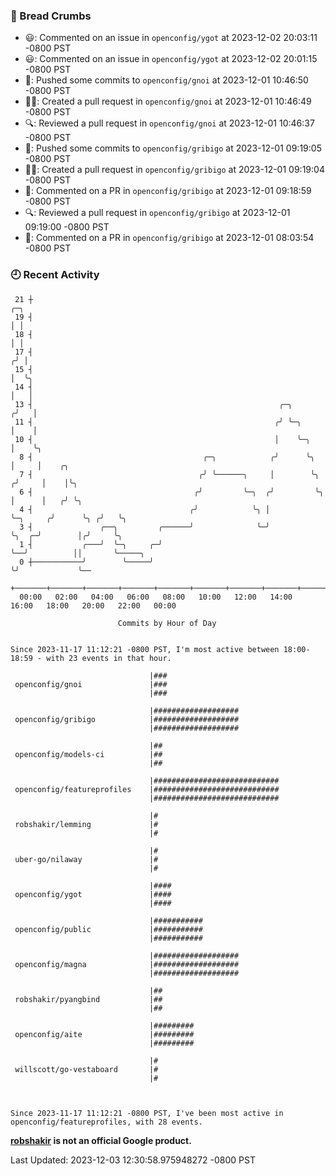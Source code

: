 ### 🍞 Bread Crumbs

 * 😃: Commented on an issue in `openconfig/ygot` at 2023-12-02 20:03:11 -0800 PST
 * 😃: Commented on an issue in `openconfig/ygot` at 2023-12-02 20:01:15 -0800 PST
 * 🚢: Pushed some commits to `openconfig/gnoi` at 2023-12-01 10:46:50 -0800 PST
 * ✍🏼: Created a pull request in `openconfig/gnoi` at 2023-12-01 10:46:49 -0800 PST
 * 🔍: Reviewed a pull request in  `openconfig/gnoi` at 2023-12-01 10:46:37 -0800 PST
 * 🚢: Pushed some commits to `openconfig/gribigo` at 2023-12-01 09:19:05 -0800 PST
 * ✍🏼: Created a pull request in `openconfig/gribigo` at 2023-12-01 09:19:04 -0800 PST
 * 💬: Commented on a PR in  `openconfig/gribigo` at 2023-12-01 09:18:59 -0800 PST
 * 🔍: Reviewed a pull request in  `openconfig/gribigo` at 2023-12-01 09:19:00 -0800 PST
 * 💬: Commented on a PR in  `openconfig/gribigo` at 2023-12-01 08:03:54 -0800 PST

### 🕘 Recent Activity
```
 21 ┼                                                                            ╭─╮
 19 ┤                                                                            │ │
 18 ┤                                                                            │ │
 17 ┤                                                                           ╭╯ │
 15 ┤                                                                           │  ╰╮
 14 ┤                                                                           │   │
 13 ┤                                                       ╭─╮                ╭╯   │
 11 ┤                                                      ╭╯ ╰─╮              │    │
 10 ┤                                                      │    ╰─╮            │    ╰╮
  8 ┤                                      ╭─╮            ╭╯      ╰╮           │     │    ╭╮
  7 ┤                                     ╭╯ ╰──────╮     │        ╰╮         ╭╯     │    │╰╮
  6 ┤                                    ╭╯         ╰─╮  ╭╯         ╰╮        │      │   ╭╯ ╰╮
  4 ┤                                   ╭╯            ╰╮ │           ╰─╮     ╭╯      ╰╮ ╭╯   ╰╮
  3 ┤               ╭──╮         ╭──────╯              ╰─╯             ╰╮  ╭─╯        │╭╯     ╰╮
  1 ┤           ╭───╯  ╰─╮     ╭─╯                                      ╰──╯          ││       ╰─────╮
  0 ┼───────────╯        ╰─────╯                                                      ╰╯             ╰──
    +───────+───────+───────+───────+───────+───────+───────+───────+───────+───────+───────+───────+────
  00:00   02:00   04:00   06:00   08:00   10:00   12:00   14:00   16:00   18:00   20:00   22:00   00:00   

						Commits by Hour of Day


Since 2023-11-17 11:12:21 -0800 PST, I'm most active between 18:00-18:59 - with 23 events in that hour.

```



```
                               |###
 openconfig/gnoi               |###
                               |###

                               |###################
 openconfig/gribigo            |###################
                               |###################

                               |##
 openconfig/models-ci          |##
                               |##

                               |############################
 openconfig/featureprofiles    |############################
                               |############################

                               |#
 robshakir/lemming             |#
                               |#

                               |#
 uber-go/nilaway               |#
                               |#

                               |####
 openconfig/ygot               |####
                               |####

                               |###########
 openconfig/public             |###########
                               |###########

                               |###################
 openconfig/magna              |###################
                               |###################

                               |##
 robshakir/pyangbind           |##
                               |##

                               |#########
 openconfig/aite               |#########
                               |#########

                               |#
 willscott/go-vestaboard       |#
                               |#



Since 2023-11-17 11:12:21 -0800 PST, I've been most active in openconfig/featureprofiles, with 28 events.

```
**[robshakir](mailto:robjs@google.com) is not an official Google product.**  


Last Updated: 2023-12-03 12:30:58.975948272 -0800 PST
